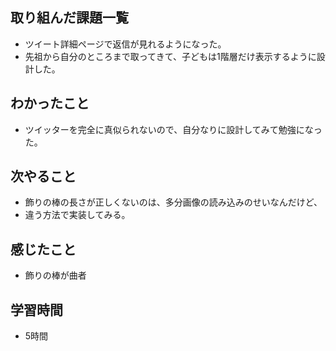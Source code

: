 ## 取り組んだ課題一覧
- ツイート詳細ページで返信が見れるようになった。
- 先祖から自分のところまで取ってきて、子どもは1階層だけ表示するように設計した。

## わかったこと
- ツイッターを完全に真似られないので、自分なりに設計してみて勉強になった。

## 次やること
- 飾りの棒の長さが正しくないのは、多分画像の読み込みのせいなんだけど、
- 違う方法で実装してみる。

## 感じたこと
- 飾りの棒が曲者

## 学習時間
- 5時間